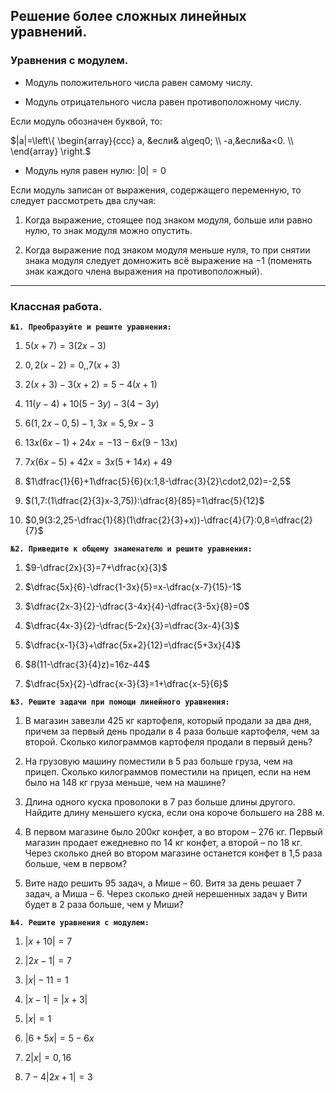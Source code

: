 ## Решение более сложных линейных уравнений.

### Уравнения с модулем.

- Модуль положительного числа равен самому числу.

- Модуль отрицательного числа равен противоположному числу.

Если модуль обозначен буквой, то:

$|a|=\left\{
    \begin{array}{ccc}
    a, &если& a\geq0; \\
    -a,&если&a<0. \\
    \end{array}
    \right.$

- Модуль нуля равен нулю: $|0|=0$

Если модуль записан от выражения, содержащего переменную, то следует рассмотреть два случая:

1) Когда выражение, стоящее под знаком модуля, больше или равно нулю, то знак модуля можно опустить.

2) Когда выражение под знаком модуля меньше нуля, то при снятии знака модуля следует домножить всё выражение на $-1$ (поменять знак каждого члена выражения на противоположный).
***
### Классная работа.

**`№1. Преобразуйте и решите уравнения:`**

1) $5(x+7)=3(2x-3)$

2) $0,2(x-2)=0,,7(x+3)$

3) $2(x+3)-3(x+2)=5-4(x+1)$

4) $11(y-4)+10(5-3y)-3(4-3y)$

5) $6(1,2x-0,5)-1,3x=5,9x-3$

6) $13x(6x-1)+24x=-13-6x(9-13x)$

7) $7x(6x-5)+42x=3x(5+14x)+49$

8) $1\dfrac{1}{6}+1\dfrac{5}{6}(x:1,8-\dfrac{3}{2}\cdot2,02)=-2,5$

9) $(1,7:(1\dfrac{2}{3}x-3,75)):\dfrac{8}{85}=1\dfrac{5}{12}$

10) $0,9(3:2,25-\dfrac{1}{8}(1\dfrac{2}{3}+x))-\dfrac{4}{7}:0,8=\dfrac{2}{7}$

**`№2. Приведите к общему знаменателю и решите уравнения:`**

1) $9-\dfrac{2x}{3}=7+\dfrac{x}{3}$

2) $\dfrac{5x}{6}-\dfrac{1-3x}{5}=x-\dfrac{x-7}{15}-1$

3) $\dfrac{2x-3}{2}-\dfrac{3-4x}{4}-\dfrac{3-5x}{8}=0$

4) $\dfrac{4x-3}{2}-\dfrac{5-2x}{3}=\dfrac{3x-4}{3}$

5) $\dfrac{x-1}{3}+\dfrac{5x+2}{12}=\dfrac{5+3x}{4}$

6) $8(11-\dfrac{3}{4}z)=16z-44$

7) $\dfrac{5x}{2}-\dfrac{x-3}{3}=1+\dfrac{x-5}{6}$

**`№3. Решите задачи при помощи линейного уравнения:`**

1) В магазин завезли 425 кг картофеля, который продали за два дня, причем 
за первый день продали в 4 раза больше картофеля, чем за второй. 
Сколько килограммов картофеля продали в первый день?

2) На грузовую машину поместили в 5 раз больше груза, чем на прицеп. 
Сколько килограммов поместили на прицеп, если на нем было на 148 кг 
груза меньше, чем на машине?

3) Длина одного куска проволоки в 7 раз больше длины другого. Найдите 
длину меньшего куска, если она короче большего на 288 м.

4) В первом магазине было 200кг конфет, а во втором – 276 кг. Первый 
магазин продает ежедневно по 14 кг конфет, а второй – по 18 кг. Через 
сколько дней во втором магазине останется конфет в 1,5 раза больше, 
чем в первом?

5) Вите надо решить 95 задач, а Мише – 60. Витя за день решает 7 задач, а 
Миша – 6. Через сколько дней нерешенных задач у Вити будет в 2 раза 
больше, чем у Миши?

**`№4. Решите уравнения с модулем:`**

1) $|x+10|=7$

2) $|2x-1|=7$

3) $|x|-11=1$

4) $|x-1|=|x+3|$

5) $|x|=1$

6) $|6+5x|=5-6x$

7) $2|x|=0,16$

8) $7-4|2x+1|=3$